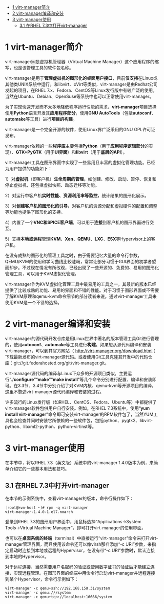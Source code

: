 
<!-- @import "[TOC]" {cmd="toc" depthFrom=1 depthTo=6 orderedList=false} -->

<!-- code_chunk_output -->

- [1 virt-manager简介](#1-virt-manager简介)
- [2 virt\-manager编译和安装](#2-virt-manager编译和安装)
- [3 virt-manager使用](#3-virt-manager使用)
  - [3.1 在RHEL 7.3中打开virt\-manager](#31-在rhel-73中打开virt-manager)

<!-- /code_chunk_output -->

# 1 virt-manager简介

virt\-manager￼是虚拟机管理器（Virtual Machine Manager）这个应用程序的缩写，也是该管理工具的软件包名称。

virt\-manager是用于**管理虚拟机的图形化的桌面用户接口**，目前**仅支持**在Linux或其他类UNIX系统中运行。和libvirt、oVirt等类似，virt\-manager是由Redhat公司发起的项目，在RHEL 7.x、Fedora、CentOS等Linux发行版中有较广泛的使用，当然在Ubuntu、Debian、OpenSuse等系统中也可以正常使用virt\-manager。

为了实现快速开发而不太多地降低程序运行性能的需求，**virt\-manager**项目选择使用**Python**语言开发其**应用程序部分**，使用**GNU AutoTools**（包括**autoconf**、**automake**等工具）进行**项目的构建**。

virt\-manager是一个完全开源的软件，使用Linux界广泛采用的GNU GPL许可证发布。

virt\-manager依赖的一些**程序库**主要包括**Python**（用于**应用程序逻辑部分**的实现）、**GTK\+PyGTK**（用于**UI界面**）和**libvirt**（用于**底层的API**）。

virt\-manager工具在图形界面中实现了一些易用且丰富的虚拟化管理功能。已经为用户提供的功能如下：

1）对**虚拟机**（即客户机）**生命周期的管理**，如创建、修改、启动、暂停、恢复和停止虚拟机，还包括虚拟快照、动态迁移等功能。

2）对运行中客户机**实时性能、资源利用率等监控**，统计结果的图形化展示。

3）对**创建客户机的图形化的引导**，对客户机的资源分配和虚拟硬件的配置和调整等功能也提供了图形化的支持。

4）内置了一个**VNC和SPICE客户端**，可以用于**连接**到客户机的图形界面进行交互。

5）支持**本地或远程**管理**KVM**、**Xen**、**QEMU**、**LXC**、**ESX**等Hypervisor上的客户机。

在没有成熟的图形化的管理工具之时，由于需要记忆大量的命令行参数，QEMU/KVM的使用和学习曲线比较陡峭，常常让部分习惯于GUI界面的初学者望而却步。不过现在情况有所改观，已经出现了一些开源的、免费的、易用的图形化管理工具，可以用于KVM虚拟化管理。

virt\-manager作为KVM虚拟化管理工具中最易用的工具之一，其最新的版本已经提供了比较成熟的功能、易用的界面和不错的性能。对于习惯于图形界面或不需要了解KVM原理和qemu\-kvm命令细节的部分读者来说，通过virt\-manager工具来使用KVM是一个不错的选择。

# 2 virt\-manager编译和安装

virt-manager的源代码开发仓库是用Linux世界中著名的版本管理工具Git进行管理的，使用**autoconf**、**automake**等工具进行**构建**。如果想从源代码编译和安装virt-manager，可以到其官方网站（ http://virt-manager.org/download.html ）下载最新发布的virt-manager源代码。或者使用Git工具克隆其开发中的代码仓库：git://git.fedorahosted.org/git/virt-manager.git。

virt\-manager源代码的编译与Linux下众多的开源项目类似，主要运行“./**configure**”“**make**”“**make install**”等几个命令分别进行配置、编译和安装即可。在3.3节、3.4节中分别介绍了对KVM内核、qemu\-kvm等开源项目的编译，这里不赘述virt\-manager源代码编译和安装的过程。

许多流行的Linux发行版（如RHEL、CentOS、Fedora、Ubuntu等）中都提供了virt\-manager软件包供用户自行安装。例如，在RHEL 7.3系统中，使用“**yum install virt\-manager**”命令即可安装virt\-manager的RPM软件包了，当然YUM工具也会检查并同时安装它所依赖的一些软件包，包括python、pygtk2、libvirt\-python、libxml2\-python、python\-virtinst等。

# 3 virt-manager使用

在本节中，将以RHEL 7.3（英文版）系统中的virt-manager 1.4.0版本为例，来简单介绍它的一些基本用法和技巧。

## 3.1 在RHEL 7.3中打开virt\-manager

在本节的示例系统中，查看virt\-manager的版本，命令行操作如下：

```
[root@kvm-host ~]# rpm -q virt-manager￼
virt-manager-1.4.0-1.el7.noarch
```

登录到RHEL 7.3的图形用户界面中，用鼠标选择“Applications→System Tools→Virtual Machine Manager”，即可打开virt\-manager的使用界面。

也可以在**桌面系统的终端**（terminal）中直接运行“virt\-manager”命令来打开virt\-manager管理界面，而且使用该命令还可以像virsh那样添加“\-c URI”参数，来指定启动时连接到本地或远程的Hypervisor，在没有带“\-c URI”参数时，默认连接到本地的Hypervisor。

对于远程连接，当然需要用户名密码的验证或使用数字证书的验证后才能建立连接，实现远程管理。在图形界面的终端中用命令行启动virt\-manager并远程连接到某个Hypervisor，命令行示例如下：

```
virt-manager -c qemu+ssh://192.168.158.31/system
virt-manager -c qemu:///system
virt-manager -c qemu+tcp://localhost:16666/system
```



